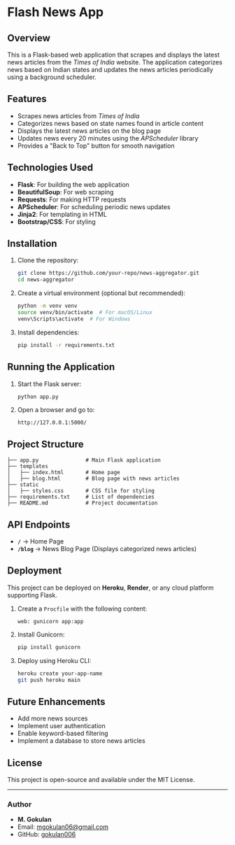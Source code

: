 # Flash News App

 
## Overview
This is a Flask-based web application that scrapes and displays the latest news articles from the *Times of India* website. The application categorizes news based on Indian states and updates the news articles periodically using a background scheduler.

## Features
- Scrapes news articles from *Times of India*
- Categorizes news based on state names found in article content
- Displays the latest news articles on the blog page
- Updates news every 20 minutes using the *APScheduler* library
- Provides a "Back to Top" button for smooth navigation

## Technologies Used
- **Flask**: For building the web application
- **BeautifulSoup**: For web scraping
- **Requests**: For making HTTP requests
- **APScheduler**: For scheduling periodic news updates
- **Jinja2**: For templating in HTML
- **Bootstrap/CSS**: For styling

## Installation
1. Clone the repository:
   ```sh
   git clone https://github.com/your-repo/news-aggregator.git
   cd news-aggregator
   ```
2. Create a virtual environment (optional but recommended):
   ```sh
   python -m venv venv
   source venv/bin/activate  # For macOS/Linux
   venv\Scripts\activate  # For Windows
   ```
3. Install dependencies:
   ```sh
   pip install -r requirements.txt
   ```

## Running the Application
1. Start the Flask server:
   ```sh
   python app.py
   ```
2. Open a browser and go to:
   ```
   http://127.0.0.1:5000/
   ```

## Project Structure
```
├── app.py               # Main Flask application
├── templates
│   ├── index.html       # Home page
│   ├── blog.html        # Blog page with news articles
├── static
│   ├── styles.css       # CSS file for styling
├── requirements.txt     # List of dependencies
├── README.md            # Project documentation
```

## API Endpoints
- **`/`** → Home Page
- **`/blog`** → News Blog Page (Displays categorized news articles)

## Deployment
This project can be deployed on **Heroku**, **Render**, or any cloud platform supporting Flask.
1. Create a `Procfile` with the following content:
   ```
   web: gunicorn app:app
   ```
2. Install Gunicorn:
   ```sh
   pip install gunicorn
   ```
3. Deploy using Heroku CLI:
   ```sh
   heroku create your-app-name
   git push heroku main
   ```

## Future Enhancements
- Add more news sources
- Implement user authentication
- Enable keyword-based filtering
- Implement a database to store news articles

## License
This project is open-source and available under the MIT License.

---

### Author
- **M. Gokulan**
- Email: mgokulan06@gmail.com
- GitHub: [gokulan006](https://github.com/gokulan006)


